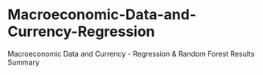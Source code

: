# Macroeconomic-Data-and-Currency-Regression
Macroeconomic Data and Currency - Regression &amp; Random Forest Results Summary
